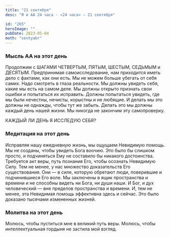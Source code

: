 ```yaml
---
title: "21 сентября"
desc: "Я и АА 24 часа - «24 часа» — 21 сентября"

id: "265"
heroImage: ""
pubDate: 2023-05-04
moth: "sentyabr"
---
```


### Мысль АА на этот день

Продолжим с ШАГАМИ ЧЕТВЕРТЫМ, ПЯТЫМ, ШЕСТЫМ, СЕДЬМЫМ и ДЕСЯТЫМ. Предпринимая
самоисследование, нам приходится иметь дело с фактами, как они есть. Мы не
можем больше убегать от себя самих. Надо смотреть в глаза реальности. Мы
должны увидеть себя, какие мы есть на самом деле. Мы должны открыто признать
свои ошибки и попытаться их исправить. Должны попытаться увидеть, где мы были
нечестны, нечисты, корыстны и не любящие. И делать мы это должны не однажды,
чтобы тут же забыть. Делать это мы должны каждый день нашей жизни. Мы никогда
не закончим эту самопроверку.

КАЖДЫЙ ЛИ ДЕНЬ Я ИССЛЕДУЮ СЕБЯ?

### Медитация на этот день

Исправляя нашу ежедневную жизнь, мы ощущаем Невидимую помощь. Мы не созданы,
чтобы увидеть Бога воочию. Это было бы слишком просто, и подчиняться Ему не
составило бы никакого достоинства. Требуется акт веры, путь познания Его,
чтобы осознать Невидимую Силу. Тем не менее, у нас множество доказательств Его
существования. Они — в силе, которую обретают люди, поверившие и подчинившиеся
Его воле. Мы заключены в ящик пространства и времени и не способны видеть ни
Бога, ни души наши. И Бог, и дух человеческий — вне пределов пространства и
времени. И, тем не менее, эта Невидимая помощь эффективна здесь и сейчас. Это
было доказано тысячами измененных жизней.

### Молитва на этот день

Молюсь, чтобы пуститься мне в великий путь веры. Молюсь, чтобы
интеллектуальная гордыня не застила мой взгляд.
